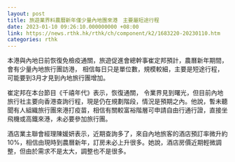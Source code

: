 ```yaml
---
layout: post
title: 旅遊業界料農曆新年僅少量內地團來港　主要屬短途行程
date: 2023-01-10 09:26:10.000000000 +08:00
link: https://news.rthk.hk/rthk/ch/component/k2/1683220-20230110.htm
categories: rthk
---
```


本港與內地日前恢復免檢疫通關，旅遊促進會總幹事崔定邦預計，農曆新年期間， 會有少量內地旅行團訪港， 相信每日只是單位數，規模較細，主要是短途行程，可能要到3月才見到內地旅行團增加。

崔定邦在本台節目《千禧年代》表示，恢復通關， 令業界見到曙光，但目前內地旅行社主要向香港查詢行程，現是仍在規劃階段，情況是預期之內。他說，暫未聽聞有人組織旅行團來港打疫苗，相信有關較富裕階層可申請自由行通行證，直接坐飛機或高鐵來港，未必要參加旅行團。

酒店業主聯會經理陳媛妍表示，近期查詢多了，來自內地旅客的酒店預訂率微升約10%，相信由現時到農曆新年，訂房未必上升很多。她說，酒店房價近期輕微調整，但由於需求不是太大，調整也不是很多。
